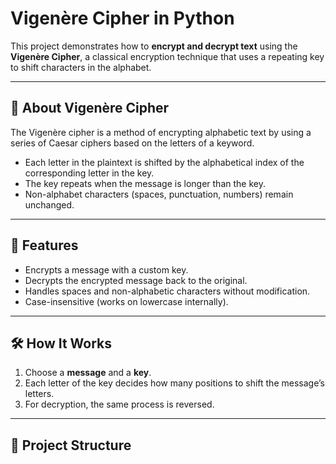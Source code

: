 # Vigenère Cipher in Python

This project demonstrates how to **encrypt and decrypt text** using the **Vigenère Cipher**, a classical encryption technique that uses a repeating key to shift characters in the alphabet.

---

## 📖 About Vigenère Cipher
The Vigenère cipher is a method of encrypting alphabetic text by using a series of Caesar ciphers based on the letters of a keyword.  
- Each letter in the plaintext is shifted by the alphabetical index of the corresponding letter in the key.  
- The key repeats when the message is longer than the key.  
- Non-alphabet characters (spaces, punctuation, numbers) remain unchanged.

---

## 🚀 Features
- Encrypts a message with a custom key.
- Decrypts the encrypted message back to the original.
- Handles spaces and non-alphabetic characters without modification.
- Case-insensitive (works on lowercase internally).

---

## 🛠️ How It Works
1. Choose a **message** and a **key**.
2. Each letter of the key decides how many positions to shift the message’s letters.
3. For decryption, the same process is reversed.

---

## 📂 Project Structure
